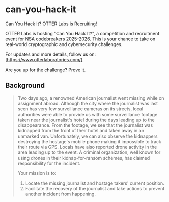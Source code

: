 # can-you-hack-it
Can You Hack It? OTTER Labs is Recruiting!

OTTER Labs is hosting "Can You Hack It?", a competition and recruitment event for NSA codebreakers 2025-2026. This is your chance to take on real-world cryptographic and cybersecurity challenges.

For updates and more details, follow us on:
[https://www.otterlaboratories.com/]

Are you up for the challenge? Prove it.

## Background 
> Two days ago, a renowned American journalist went missing while on assignment abroad. Although the city where the journalist was last seen has very few surveillance cameras on its streets, local authorities were able to provide us with some surveillance footage taken near the journalist's hotel during the days leading up to the disappearance. From the footage, we see that the journalist was kidnapped from the front of their hotel and taken away in an unmarked van. Unfortunately, we can also observe the kidnappers destroying the hostage's mobile phone making it impossible to track their route via GPS. Locals have also reported drone activity in the area leading up to the event. A criminal organization, well known for using drones in their kidnap-for-ransom schemes, has claimed responsibility for the incident.
>
> Your mission is to:
> 1. Locate the missing journalist and hostage takers' current position.
> 2. Facilitate the recovery of the journalist and take actions to prevent another incident from happening.


